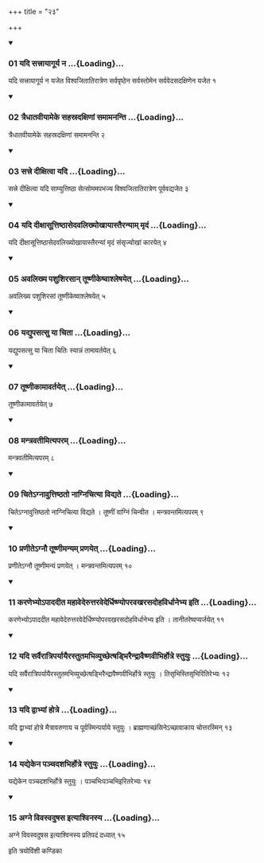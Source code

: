 +++
title = "२३"

+++

<div class="js_include" includetitle="true" newlevelforh1="3" unfilled="" url="/vedAH_yajuH/taittirIyam/sUtram/ApastambaH/shrautam/vishvAsa-prastutiH/14/23/01_yadi_sattrAyAgUrya_na.md">
<details open><summary><h3>01 यदि सत्त्रायागूर्य न ...{Loading}...</h3></summary>

यदि सत्त्रायागूर्य न यजेत विश्वजितातिरात्रेण सर्वपृष्ठेन सर्वस्तोमेन सर्ववेदसदक्षिणेन यजेत १
</details>
</div>


<div class="js_include" includetitle="true" newlevelforh1="3" unfilled="" url="/vedAH_yajuH/taittirIyam/sUtram/ApastambaH/shrautam/vishvAsa-prastutiH/14/23/02_traidhAtavIyAmeke_sahasradaxiNAM_samAmananti.md">
<details open><summary><h3>02 त्रैधातवीयामेके सहस्रदक्षिणां समामनन्ति ...{Loading}...</h3></summary>

त्रैधातवीयामेके सहस्रदक्षिणां समामनन्ति २
</details>
</div>


<div class="js_include" includetitle="true" newlevelforh1="3" unfilled="" url="/vedAH_yajuH/taittirIyam/sUtram/ApastambaH/shrautam/vishvAsa-prastutiH/14/23/03_sattre_dIxitvA_yadi.md">
<details open><summary><h3>03 सत्त्रे दीक्षित्वा यदि ...{Loading}...</h3></summary>

सत्त्रे दीक्षित्वा यदि साम्युत्तिष्ठा सेत्सोममपभज्य विश्वजितातिरात्रेण पूर्ववद्यजेत ३
</details>
</div>


<div class="js_include" includetitle="true" newlevelforh1="3" unfilled="" url="/vedAH_yajuH/taittirIyam/sUtram/ApastambaH/shrautam/vishvAsa-prastutiH/14/23/04_yadi_dIxAsUttiShThAsedavalikhyokhAyAstairanyAm_mRdaM.md">
<details open><summary><h3>04 यदि दीक्षासूत्तिष्ठासेदवलिख्योखायास्तैरन्याम् मृदं ...{Loading}...</h3></summary>

यदि दीक्षासूत्तिष्ठासेदवलिख्योखायास्तैरन्यां मृदं संसृज्योखां कारयेत् ४
</details>
</div>


<div class="js_include" includetitle="true" newlevelforh1="3" unfilled="" url="/vedAH_yajuH/taittirIyam/sUtram/ApastambaH/shrautam/vishvAsa-prastutiH/14/23/05_avalikhya_pashushirasAn_tUShNIkeShvAshleShayet.md">
<details open><summary><h3>05 अवलिख्य पशुशिरसान् तूष्णीकेष्वाश्लेषयेत् ...{Loading}...</h3></summary>

अवलिख्य पशुशिरसां तूष्णीकेष्वाश्लेषयेत् ५
</details>
</div>


<div class="js_include" includetitle="true" newlevelforh1="3" unfilled="" url="/vedAH_yajuH/taittirIyam/sUtram/ApastambaH/shrautam/vishvAsa-prastutiH/14/23/06_yadyupasatsu_yA_chitA.md">
<details open><summary><h3>06 यद्युपसत्सु या चिता ...{Loading}...</h3></summary>

यद्युपसत्सु या चिता चितिः स्यान्नं तामावर्तयेत् ६
</details>
</div>


<div class="js_include" includetitle="true" newlevelforh1="3" unfilled="" url="/vedAH_yajuH/taittirIyam/sUtram/ApastambaH/shrautam/vishvAsa-prastutiH/14/23/07_tUShNIkAmAvartayet.md">
<details open><summary><h3>07 तूष्णीकामावर्तयेत् ...{Loading}...</h3></summary>

तूष्णीकामावर्तयेत् ७
</details>
</div>


<div class="js_include" includetitle="true" newlevelforh1="3" unfilled="" url="/vedAH_yajuH/taittirIyam/sUtram/ApastambaH/shrautam/vishvAsa-prastutiH/14/23/08_mantravatImityaparam.md">
<details open><summary><h3>08 मन्त्रवतीमित्यपरम् ...{Loading}...</h3></summary>

मन्त्रवतीमित्यपरम् ८
</details>
</div>


<div class="js_include" includetitle="true" newlevelforh1="3" unfilled="" url="/vedAH_yajuH/taittirIyam/sUtram/ApastambaH/shrautam/vishvAsa-prastutiH/14/23/09_chite-gnAvuttiShThato_nAgnichityA_vidyate.md">
<details open><summary><h3>09 चितेऽग्नावुत्तिष्ठतो नाग्निचित्या विद्यते ...{Loading}...</h3></summary>

चितेऽग्नावुत्तिष्ठतो नाग्निचित्या विद्यते । तूष्णीं वाग्निं चिन्वीत । मन्त्रवन्तमित्यपरम् ९
</details>
</div>


<div class="js_include" includetitle="true" newlevelforh1="3" unfilled="" url="/vedAH_yajuH/taittirIyam/sUtram/ApastambaH/shrautam/vishvAsa-prastutiH/14/23/10_praNIte-gnau_tUShNImanyam_praNayet.md">
<details open><summary><h3>10 प्रणीतेऽग्नौ तूष्णीमन्यम् प्रणयेत् ...{Loading}...</h3></summary>

प्रणीतेऽग्नौ तूष्णीमन्यं प्रणयेत् । मन्त्रवन्तमित्यपरम् १०
</details>
</div>


<div class="js_include" includetitle="true" newlevelforh1="3" unfilled="" url="/vedAH_yajuH/taittirIyam/sUtram/ApastambaH/shrautam/vishvAsa-prastutiH/14/23/11_karaNebhyo-pAdadIta_mahAvederuttaravederdhiShNyoparavakharasadohavirdhAnebhya_iti.md">
<details open><summary><h3>11 करणेभ्योऽपाददीत महावेदेरुत्तरवेदेर्धिष्ण्योपरवखरसदोहविर्धानेभ्य इति ...{Loading}...</h3></summary>

करणेभ्योऽपाददीत महावेदेरुत्तरवेदेर्धिष्ण्योपरवखरसदोहविर्धानेभ्य इति । तानीतरेष्वप्यर्जयेत् ११
</details>
</div>


<div class="js_include" includetitle="true" newlevelforh1="3" unfilled="" url="/vedAH_yajuH/taittirIyam/sUtram/ApastambaH/shrautam/vishvAsa-prastutiH/14/23/12_yadi_sarvairAtriparyAyairastutamabhivyuchChetShaDbhiraindrAvaiShNavIbhirhotre_stuyuH.md">
<details open><summary><h3>12 यदि सर्वैरात्रिपर्यायैरस्तुतमभिव्युच्छेत्षड्भिरैन्द्रावैष्णवीभिर्होत्रे स्तुयुः ...{Loading}...</h3></summary>

यदि सर्वैरात्रिपर्यायैरस्तुतमभिव्युच्छेत्षड्भिरैन्द्रावैष्णवीभिर्होत्रे स्तुयुः । तिसृभिस्तिसृभिरितिरेभ्यः १२
</details>
</div>


<div class="js_include" includetitle="true" newlevelforh1="3" unfilled="" url="/vedAH_yajuH/taittirIyam/sUtram/ApastambaH/shrautam/vishvAsa-prastutiH/14/23/13_yadi_dvAbhyAM_hotre.md">
<details open><summary><h3>13 यदि द्वाभ्यां होत्रे ...{Loading}...</h3></summary>

यदि द्वाभ्यां होत्रे मैत्रावरुणाय च पूर्वस्मिन्पर्याये स्तुयुः । ब्राह्मणाच्छंसिनेऽच्छावाकाय चोत्तरस्मिन् १३
</details>
</div>


<div class="js_include" includetitle="true" newlevelforh1="3" unfilled="" url="/vedAH_yajuH/taittirIyam/sUtram/ApastambaH/shrautam/vishvAsa-prastutiH/14/23/14_yadyekena_panchadashabhirhotre_stuyuH.md">
<details open><summary><h3>14 यद्येकेन पञ्चदशभिर्होत्रे स्तुयुः ...{Loading}...</h3></summary>

यद्येकेन पञ्चदशभिर्होत्रे स्तुयुः । पञ्चभिःपञ्चभिइरितरेभ्यः १४
</details>
</div>


<div class="js_include" includetitle="true" newlevelforh1="3" unfilled="" url="/vedAH_yajuH/taittirIyam/sUtram/ApastambaH/shrautam/vishvAsa-prastutiH/14/23/15_agne_vivasvaduShasa_ityAshvinasya.md">
<details open><summary><h3>15 अग्ने विवस्वदुषस इत्याश्विनस्य ...{Loading}...</h3></summary>

अग्ने विवस्वदुषस इत्याश्विनस्य प्रतिपदं दध्यात् १५
</details>
</div>



  
इति त्रयोविंशी कण्डिका 
